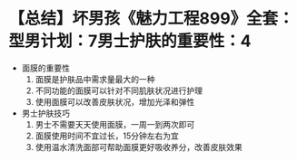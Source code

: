# 【总结】坏男孩《魅力工程899》全套：型男计划：7男士护肤的重要性：4

-   面膜的重要性
    1.  面膜是护肤品中需求量最大的一种
    2.  不同功能的面膜可以针对不同肌肤状况进行护理
    3.  使用面膜可以改善皮肤状况，增加光泽和弹性
-   男士护肤技巧
    1.  男士不需要天天使用面膜，一周一到两次即可
    2.  面膜使用时间不宜过长，15分钟左右为宜
    3.  使用温水清洗面部可帮助面膜更好吸收养分，改善皮肤效果